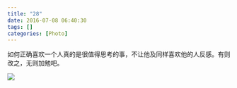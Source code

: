 ```yaml
---
title: "28"
date: 2016-07-08 06:40:30
tags: []
categories: [Photo]
---
```


<p dir="ltr"  >如何正确喜欢一个人真的是很值得思考的事，不让他及同样喜欢他的人反感。有则改之，无则加勉吧。</p>

![](https://imglf1.nosdn.127.net/img/a0Q0UWZOckZvaXM2eFk4dHhiR1pQT1lpRUlPcTZPSjEzd3NvSElzT0JsNTh1ZStWNmQwd0pRPT0.jpg)